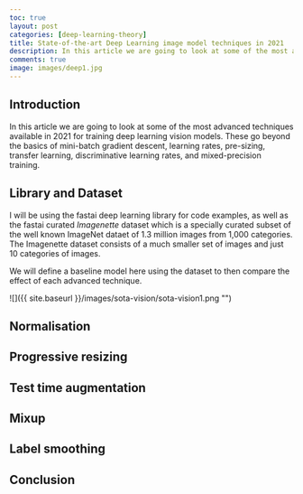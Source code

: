 ```yaml
---
toc: true
layout: post
categories: [deep-learning-theory]
title: State-of-the-art Deep Learning image model techniques in 2021
description: In this article we are going to look at some of the most advanced techniques available in 2021 for training deep learning vision models
comments: true
image: images/deep1.jpg
---
```


## Introduction

In this article we are going to look at some of the most advanced techniques available in 2021 for training deep learning vision models. These go beyond the basics of mini-batch gradient descent, learning rates, pre-sizing, transfer learning, discriminative learning rates, and mixed-precision training.

## Library and Dataset

I will be using the fastai deep learning library for code examples, as well as the fastai curated *Imagenette* dataset which is a specially curated subset of the well known ImageNet dataet of 1.3 million images from 1,000 categories. The Imagenette dataset consists of a much smaller set of images and just 10 categories of images.

We will define a baseline model here using the dataset to then compare the effect of each advanced technique.

![]({{ site.baseurl }}/images/sota-vision/sota-vision1.png "")

## Normalisation

## Progressive resizing

## Test time augmentation

## Mixup

## Label smoothing

## Conclusion
